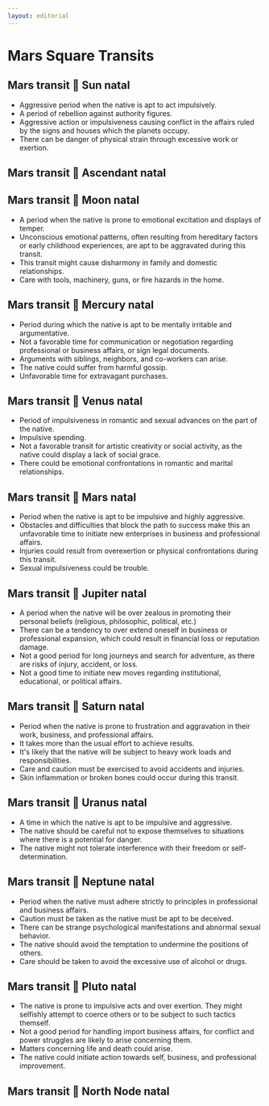 ```yaml
---
layout: editorial
---
```


# Mars Square Transits

## Mars transit 🔲 Sun natal

* Aggressive period when the native is apt to act impulsively.
* A period of rebellion against authority figures.
* Aggressive action or impulsiveness causing conflict in the affairs ruled by the signs and houses which the planets occupy.
* There can be danger of physical strain through excessive work or exertion.

## Mars transit 🔲 Ascendant natal

## Mars transit 🔲 Moon natal

* A period when the native is prone to emotional excitation and displays of temper.
* Unconscious emotional patterns, often resulting from hereditary factors or early childhood experiences, are apt to be aggravated during this transit.
* This transit might cause disharmony in family and domestic relationships.
* Care with tools, machinery, guns, or fire hazards in the home.

## Mars transit 🔲 Mercury natal

* Period during which the native is apt to be mentally irritable and argumentative.
* Not a favorable time for communication or negotiation regarding professional or business affairs, or sign legal documents.
* Arguments with siblings, neighbors, and co-workers can arise.
* The native could suffer from harmful gossip.
* Unfavorable time for extravagant purchases.

## Mars transit 🔲 Venus natal

* Period of impulsiveness in romantic and sexual advances on the part of the native.
* Impulsive spending.
* Not a favorable transit for artistic creativity or social activity, as the native could display a lack of social grace.
* There could be emotional confrontations in romantic and marital relationships.

## Mars transit 🔲 Mars natal&#x20;

* Period when the native is apt to be impulsive and highly aggressive.
* Obstacles and difficulties that block the path to success make this an unfavorable time to initiate new enterprises in business and professional affairs.
* Injuries could result from overexertion or physical confrontations during this transit.
* Sexual impulsiveness could be trouble.

## Mars transit 🔲 Jupiter natal

* A period when the native will be over zealous in promoting their personal beliefs (religious, philosophic, political, etc.)
* There can be a tendency to over extend oneself in business or professional expansion, which could result in financial loss or reputation damage.
* Not a good period for long journeys and search for adventure, as there are risks of injury, accident, or loss.
* Not a good time to initiate new moves regarding institutional, educational, or political affairs.

## Mars transit 🔲 Saturn natal

* Period when the native is prone to frustration and aggravation in their work, business, and professional affairs.
* It takes more than the usual effort to achieve results.
* It's likely that the native will be subject to heavy work loads and responsibilities.
* Care and caution must be exercised to avoid accidents and injuries.
* Skin inflammation or broken bones could occur during this transit.

## Mars transit 🔲 Uranus natal

* A time in which the native is apt to be impulsive and aggressive.
* The native should be careful not to expose themselves to situations where there is a potential for danger.
* The native might not tolerate interference with their freedom or self-determination.

## Mars transit 🔲 Neptune natal

* Period when the native must adhere strictly to principles in professional and business affairs.
* Caution must be taken as the native must be apt to be deceived.
* There can be strange psychological manifestations and abnormal sexual behavior.
* The native should avoid the temptation to undermine the positions of others.
* Care should be taken to avoid the excessive use of alcohol or drugs.

## Mars transit 🔲 Pluto natal

* The native is prone to impulsive acts and over exertion. They might selfishly attempt to coerce others or to be subject to such tactics themself.
* Not a good period for handling import business affairs, for conflict and power struggles are likely to arise concerning them.
* Matters concerning life and death could arise.
* The native could initiate action towards self, business, and professional improvement.

## Mars transit 🔲 North Node natal
